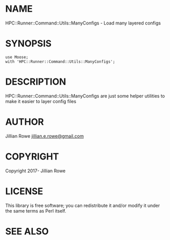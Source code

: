 # NAME

HPC::Runner::Command::Utils::ManyConfigs - Load many layered configs

# SYNOPSIS

    use Moose;
    with 'HPC::Runner::Command::Utils::ManyConfigs';

# DESCRIPTION

HPC::Runner::Command::Utils::ManyConfigs are just some helper utilities to make it easier to layer config files

# AUTHOR

Jillian Rowe <jillian.e.rowe@gmail.com>

# COPYRIGHT

Copyright 2017- Jillian Rowe

# LICENSE

This library is free software; you can redistribute it and/or modify
it under the same terms as Perl itself.

# SEE ALSO
